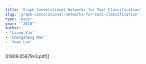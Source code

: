 ```yaml
---
title: 'Graph Convolutional Networks for Text Classification'
slug: 'graph-convolutional-networks-for-text-classification'
type: 'paper'
year: '"2018"'
author:
- 'Liang Yao'
- 'Chengsheng Mao'
- 'Yuan Luo'
---
```


[[1809.05679v3.pdf]]